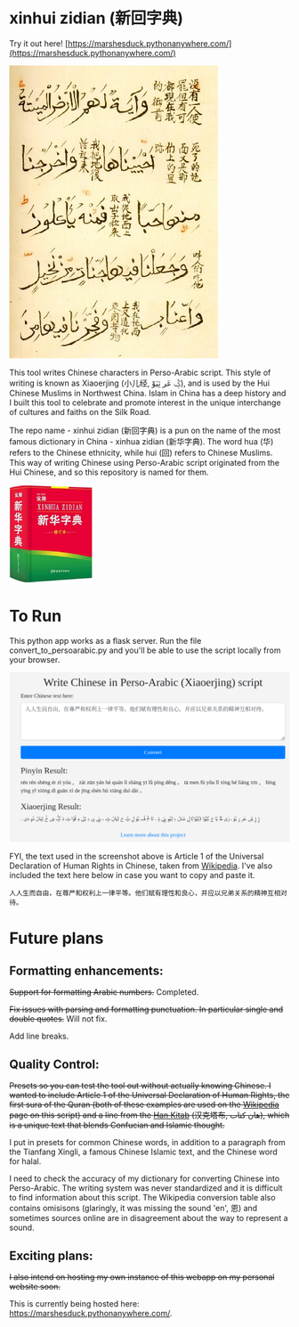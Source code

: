 xinhui zidian (新回字典)
=======================

Try it out here! [https://marshesduck.pythonanywhere.com/](https://marshesduck.pythonanywhere.com/)

![img_3.png](img_3.png)

This tool writes Chinese characters in Perso-Arabic script. This style of writing is known as Xiaoerjing (小儿经, ثِیَوْ‎ عَر‎ ݣٍْ‎), and is used by the Hui Chinese Muslims in Northwest China. Islam in China has a deep history and I built this tool to celebrate and promote interest in the unique interchange of cultures and faiths on the Silk Road. 

The repo name - xinhui zidian (新回字典) is a pun on the name of the most famous dictionary in China - xinhua zidian (新华字典). The word hua (华) refers to the Chinese ethnicity, while hui (回) refers to Chinese Muslims. This way of writing Chinese using Perso-Arabic script originated from the Hui Chinese, and so this repository is named for them.  

<img src="img.png" width="30%" />

To Run
========
This python app works as a flask server. Run the file convert_to_persoarabic.py and you'll be able to use the script locally from your browser.

![img_2.png](img_2.png)

FYI, the text used in the screenshot above is Article 1 of the Universal Declaration of Human Rights in Chinese, taken from [Wikipedia](https://en.wikipedia.org/wiki/Xiao%27erjing#Example). I've also included the text here below in case you want to copy and paste it. 

```人人生而自由，在尊严和权利上一律平等。他们赋有理性和良心，并应以兄弟关系的精神互相对待。```

Future plans
==============

Formatting enhancements:
----------

~~Support for formatting Arabic numbers.~~ Completed. 

~~Fix issues with parsing and formatting punctuation. In particular single and double quotes.~~ Will not fix. 

Add line breaks. 

Quality Control:
------------------

~~Presets so you can test the tool out without actually knowing Chinese. I wanted to include Article 1 of the Universal Declaration of Human Rights, the first sura of the Quran (both of these examples are used on the [Wikipedia](https://en.wikipedia.org/wiki/Xiao%27erjing#Example) page on this script) and a line from the [Han Kitab](https://en.wikipedia.org/wiki/Han_Kitab) (汉克塔布, هان کتاب), which is a unique text that blends Confucian and Islamic thought.~~ 

I put in presets for common Chinese words, in addition to a paragraph from the Tianfang Xingli, a famous Chinese Islamic text, and the Chinese word for halal. 

I need to check the accuracy of my dictionary for converting Chinese into Perso-Arabic. The writing system was never standardized and it is difficult to find information about this script. The Wikipedia conversion table also contains omisisons (glaringly, it was missing the sound 'en', 恩) and sometimes sources online are in disagreement about the way to represent a sound. 

Exciting plans:
----------------

~~I also intend on hosting my own instance of this webapp on my personal website soon.~~ 

This is currently being hosted here: https://marshesduck.pythonanywhere.com/. 

